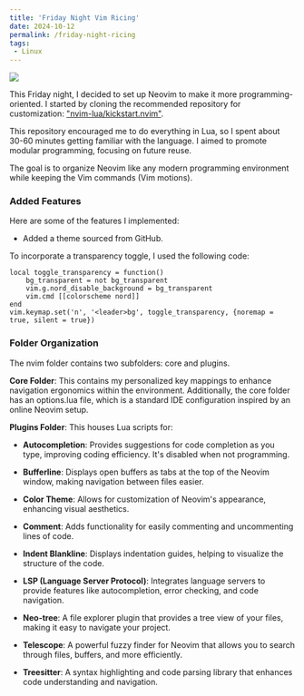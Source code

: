 ```yaml
---
title: 'Friday Night Vim Ricing'
date: 2024-10-12
permalink: /friday-night-ricing
tags:
 - Linux
---
```


![](/home/arma/Documents/personal/weaponjournal/assets/img/rice.gif)


This Friday night, I decided to set up Neovim to make it more programming-oriented. I started by cloning the recommended repository for customization: ["nvim-lua/kickstart.nvim"](https://github.com/nvim-lua/kickstart.nvim).

This repository encouraged me to do everything in Lua, so I spent about 30-60 minutes getting familiar with the language. I aimed to promote modular programming, focusing on future reuse.

The goal is to organize Neovim like any modern programming environment while keeping the Vim commands (Vim motions).

### Added Features

Here are some of the features I implemented:

- Added a theme sourced from GitHub.

To incorporate a transparency toggle, I used the following code:

    local toggle_transparency = function()
        bg_transparent = not bg_transparent
        vim.g.nord_disable_background = bg_transparent
        vim.cmd [[colorscheme nord]]
    end
    vim.keymap.set('n', '<leader>bg', toggle_transparency, {noremap = true, silent = true})


### Folder Organization

The nvim folder contains two subfolders: core and plugins.

**Core Folder**: This contains my personalized key mappings to enhance navigation ergonomics within the environment. Additionally, the core folder has an options.lua file, which is a standard IDE configuration inspired by an online Neovim setup.

**Plugins Folder**: This houses Lua scripts for:

- **Autocompletion**: Provides suggestions for code completion as you type, improving coding efficiency. It's disabled when not programming.

- **Bufferline**: Displays open buffers as tabs at the top of the Neovim window, making navigation between files easier.

- **Color Theme**: Allows for customization of Neovim's appearance, enhancing visual aesthetics.

- **Comment**: Adds functionality for easily commenting and uncommenting lines of code.

- **Indent Blankline**: Displays indentation guides, helping to visualize the structure of the code.

- **LSP (Language Server Protocol)**: Integrates language servers to provide features like autocompletion, error checking, and code navigation.

- **Neo-tree**: A file explorer plugin that provides a tree view of your files, making it easy to navigate your project.

- **Telescope**: A powerful fuzzy finder for Neovim that allows you to search through files, buffers, and more efficiently.

- **Treesitter**: A syntax highlighting and code parsing library that enhances code understanding and navigation.
